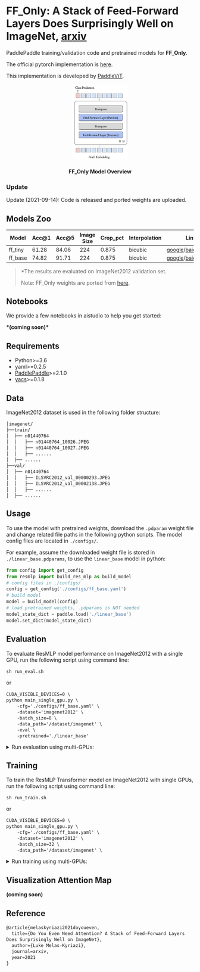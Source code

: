 # FF_Only: A Stack of Feed-Forward Layers Does Surprisingly Well on ImageNet, [arxiv](https://arxiv.org/abs/2105.02723) 

PaddlePaddle training/validation code and pretrained models for **FF_Only**.

The official pytorch implementation is [here](https://github.com/lukemelas/do-you-even-need-attention).


This implementation is developed by [PaddleViT](https://github.com/BR-IDL/PaddleViT.git).

<p align="center">
<img src="./ffonly.png" alt="drawing" width="30%" height="30%"/>
    <h4 align="center">FF_Only Model Overview</h4>
</p>





### Update 
Update (2021-09-14): Code is released and ported weights are uploaded.

## Models Zoo

| Model                          | Acc@1 | Acc@5 | Image Size | Crop_pct | Interpolation | Link |
|--------------------------------|-------|-------|------------|----------|--------------|---------------|
| ff_tiny            | 61.28 | 84.06 | 224        | 0.875    | bicubic       | [google](https://drive.google.com/file/d/14bPRCwuY_nT852fBZxb9wzXzbPWNfbCG/view?usp=sharing)/[baidu](https://pan.baidu.com/s/1nNE4Hh1Nrzl7FEiyaZutDA)(mjgd) |
| ff_base       | 74.82 | 91.71 | 224        | 0.875      | bicubic      | [google](https://drive.google.com/file/d/1DHUg4oCi41ELazPCvYxCFeShPXE4wU3p/view?usp=sharing)/[baidu](https://pan.baidu.com/s/1l-h6Cq4B8kZRvHKDTzhhUg)(m1jc) |

> *The results are evaluated on ImageNet2012 validation set.
>
> Note: FF_Only weights are ported from [here](https://github.com/lukemelas/do-you-even-need-attention).



## Notebooks
We provide a few notebooks in aistudio to help you get started:

**\*(coming soon)\***


## Requirements
- Python>=3.6
- yaml>=0.2.5
- [PaddlePaddle](https://www.paddlepaddle.org.cn/documentation/docs/en/install/index_en.html)>=2.1.0
- [yacs](https://github.com/rbgirshick/yacs)>=0.1.8

## Data 
ImageNet2012 dataset is used in the following folder structure:
```
│imagenet/
├──train/
│  ├── n01440764
│  │   ├── n01440764_10026.JPEG
│  │   ├── n01440764_10027.JPEG
│  │   ├── ......
│  ├── ......
├──val/
│  ├── n01440764
│  │   ├── ILSVRC2012_val_00000293.JPEG
│  │   ├── ILSVRC2012_val_00002138.JPEG
│  │   ├── ......
│  ├── ......
```

## Usage
To use the model with pretrained weights, download the `.pdparam` weight file and change related file paths in the following python scripts. The model config files are located in `./configs/`.

For example, assume the downloaded weight file is stored in `./linear_base.pdparams`, to use the `linear_base` model in python:
```python
from config import get_config
from resmlp import build_res_mlp as build_model
# config files in ./configs/
config = get_config('./configs/ff_base.yaml')
# build model
model = build_model(config)
# load pretrained weights, .pdparams is NOT needed
model_state_dict = paddle.load('./linear_base')
model.set_dict(model_state_dict)
```

## Evaluation
To evaluate ResMLP model performance on ImageNet2012 with a single GPU, run the following script using command line:
```shell
sh run_eval.sh
```
or
```shell
CUDA_VISIBLE_DEVICES=0 \
python main_single_gpu.py \
    -cfg='./configs/ff_base.yaml' \
    -dataset='imagenet2012' \
    -batch_size=8 \
    -data_path='/dataset/imagenet' \
    -eval \
    -pretrained='./linear_base'
```

<details>

<summary>
Run evaluation using multi-GPUs:
</summary>


```shell
sh run_eval_multi.sh
```
or
```shell
CUDA_VISIBLE_DEVICES=4,5,6,7 \
python main_multi_gpu.py \
    -cfg='./configs/ff_base.yaml' \
    -dataset='imagenet2012' \
    -batch_size=16 \
    -data_path='/dataset/imagenet' \
    -eval \
    -pretrained='./linear_base'
```

</details>

## Training
To train the ResMLP Transformer model on ImageNet2012 with single GPUs, run the following script using command line:
```shell
sh run_train.sh
```
or
```shell
CUDA_VISIBLE_DEVICES=0 \
python main_single_gpu.py \
    -cfg='./configs/ff_base.yaml' \
    -dataset='imagenet2012' \
    -batch_size=32 \
    -data_path='/dataset/imagenet' \
```

<details>
<summary>
Run training using multi-GPUs:
</summary>


```shell
sh run_train_multi.sh
```
or
```shell
CUDA_VISIBLE_DEVICES=0,1,2,3 \
python main_multi_gpu.py \
    -cfg='./configs/ff_base.yaml' \
    -dataset='imagenet2012' \
    -batch_size=16 \
    -data_path='/dataset/imagenet' \ 
```

</details>


## Visualization Attention Map
**(coming soon)**

## Reference
```
@article{melaskyriazi2021doyoueven,
  title={Do You Even Need Attention? A Stack of Feed-Forward Layers Does Surprisingly Well on ImageNet},
  author={Luke Melas-Kyriazi},
  journal=arxiv,
  year=2021
}
```
